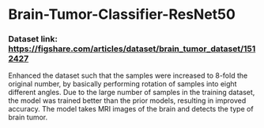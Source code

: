 # Brain-Tumor-Classifier-ResNet50
### Dataset link: https://figshare.com/articles/dataset/brain_tumor_dataset/1512427
Enhanced the dataset such that the samples were increased to 8-fold the original number, by basically performing rotation of samples into eight different angles. Due to the large number of samples in the training dataset, the model was trained better than the prior models, resulting in improved accuracy. The model takes MRI images of the brain and detects the type of brain tumor.
